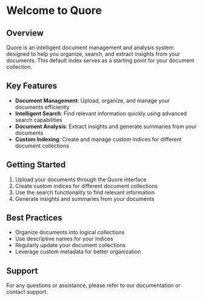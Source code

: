 # Welcome to Quore

## Overview

Quore is an intelligent document management and analysis system designed to help you organize, search, and extract insights from your documents. This default index serves as a starting point for your document collection.

## Key Features

- **Document Management**: Upload, organize, and manage your documents efficiently
- **Intelligent Search**: Find relevant information quickly using advanced search capabilities
- **Document Analysis**: Extract insights and generate summaries from your documents
- **Custom Indexing**: Create and manage custom indices for different document collections

## Getting Started

1. Upload your documents through the Quore interface
2. Create custom indices for different document collections
3. Use the search functionality to find relevant information
4. Generate insights and summaries from your documents

## Best Practices

- Organize documents into logical collections
- Use descriptive names for your indices
- Regularly update your document collections
- Leverage custom metadata for better organization

## Support

For any questions or assistance, please refer to our documentation or contact support.